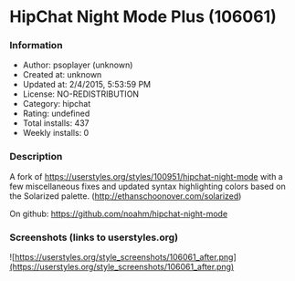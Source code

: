 # HipChat Night Mode Plus (106061)

### Information
- Author: psoplayer (unknown)
- Created at: unknown
- Updated at: 2/4/2015, 5:53:59 PM
- License: NO-REDISTRIBUTION
- Category: hipchat
- Rating: undefined
- Total installs: 437
- Weekly installs: 0


### Description
A fork of https://userstyles.org/styles/100951/hipchat-night-mode with a few miscellaneous fixes and updated syntax highlighting colors based on the Solarized palette. (http://ethanschoonover.com/solarized)

On github: https://github.com/noahm/hipchat-night-mode


### Screenshots (links to userstyles.org)
![https://userstyles.org/style_screenshots/106061_after.png](https://userstyles.org/style_screenshots/106061_after.png)


